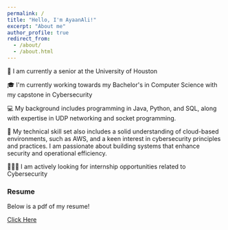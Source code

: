 ```yaml
---
permalink: /
title: "Hello, I'm AyaanAli!"
excerpt: "About me"
author_profile: true
redirect_from: 
  - /about/
  - /about.html
---
```


🏫 I am currently a senior at the University of Houston

🎓 I'm currently working towards my Bachelor's in Computer Science with my capstone in Cybersecurity

💻 My background includes programming in Java, Python, and SQL, along with expertise in UDP networking and socket programming.

🛜 My technical skill set also includes a solid understanding of cloud-based environments, such as AWS, and a keen interest in cybersecurity principles and practices. I am passionate about building systems that enhance security and operational efficiency.

👨🏻‍💻 I am actively looking for internship opportunities related to Cybersecurity



### Resume


Below is a pdf of my resume!

[Click Here](Ayaan_Lakhani_resume.pdf)



